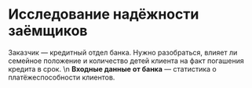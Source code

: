 # Исследование надёжности заёмщиков

Заказчик — кредитный отдел банка. 
Нужно разобраться, влияет ли семейное положение и количество детей клиента на факт погашения кредита в срок. \n
**Входные данные от банка** — статистика о платёжеспособности клиентов.
